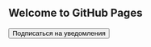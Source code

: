 ## Welcome to GitHub Pages

<script src="https://pxl.altcraft.denis-kolesnik.lan/ak_container.js?id=MXwz" ></script>

<button id="init_sub">Подписаться на уведомления</button>
 
<script>
    document.getElementById('init_sub').addEventListener('click', function() { // По клику на кнопку..
    try {
        var akPush = new AKPush(1062005270186);
        akPush.initSubscription() // ..показать форму подписки
        }
    catch (e) {
        console.log(e); // Или записать ошибку в консоль браузера
        }
    });
</script>
